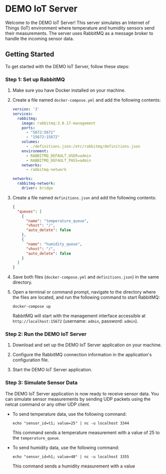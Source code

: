 # DEMO IoT Server

Welcome to the DEMO IoT Server! This server simulates an Internet of Things (IoT) environment where temperature and humidity sensors send their measurements. The server uses RabbitMQ as a message broker to handle the incoming sensor data.

## Getting Started

To get started with the DEMO IoT Server, follow these steps:

### Step 1: Set up RabbitMQ

1. Make sure you have Docker installed on your machine.

2. Create a file named `docker-compose.yml` and add the following contents:

   ```yaml
   version: '3'
   services:
     rabbitmq:
       image: rabbitmq:3.8.17-management
       ports:
         - "5672:5672"
         - "15672:15672"
       volumes:
         - ./definitions.json:/etc/rabbitmq/definitions.json
       environment:
         - RABBITMQ_DEFAULT_USER=admin
         - RABBITMQ_DEFAULT_PASS=admin
       networks:
         - rabbitmq-network
   
   networks:
     rabbitmq-network:
       driver: bridge
   ```

3. Create a file named `definitions.json` and add the following contents:

   ```json
   {
     "queues": [
       {
         "name": "temperature_queue",
         "vhost": "/",
         "auto_delete": false
       },
       {
         "name": "humidity_queue",
         "vhost": "/",
         "auto_delete": false
       }
     ]
   }
   ```

4. Save both files (`docker-compose.yml` and `definitions.json`) in the same directory.

5. Open a terminal or command prompt, navigate to the directory where the files are located, and run the following command to start RabbitMQ:

   ```
   docker-compose up
   ```

   RabbitMQ will start with the management interface accessible at `http://localhost:15672` (username: `admin`, password: `admin`).

### Step 2: Run the DEMO IoT Server

1. Download and set up the DEMO IoT Server application on your machine.

2. Configure the RabbitMQ connection information in the application's configuration file.

3. Start the DEMO IoT Server application.

### Step 3: Simulate Sensor Data

The DEMO IoT Server application is now ready to receive sensor data. You can simulate sensor measurements by sending UDP packets using the netcat command or any other UDP client.

- To send temperature data, use the following command:

  ```
  echo "sensor_id=t1; value=25" | nc -u localhost 3344
  ```

  This command sends a temperature measurement with a value of 25 to the `temperature_queue`.

- To send humidity data, use the following command:

  ```
  echo "sensor_id=h1; value=40" | nc -u localhost 3355
  ```

  This command sends a humidity measurement with a value
